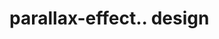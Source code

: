 # parallax-effect.. design                                                                                                

